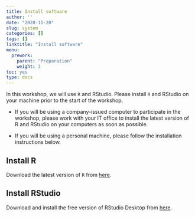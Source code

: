 ```yaml
---
title: Install software
author: ''
date: "2020-11-20"
slug: system
categories: []
tags: []
linktitle: "Install software"
menu:
  prework:
    parent: "Preparation"
    weight: 3
toc: yes
type: docs
---
```


In this workshop, we will use `R` and RStudio. Please install `R` and RStudio on your machine prior to the start of the workshop.

- If you will be using a company-issued computer to participate in the workshop, please work with your IT office to install the latest version of R and RStudio on your computers as soon as possible.

- If you will be using a personal machine, please follow the installation instructions below.

## Install R

Download the latest version of `R` from [here](https://utstat.toronto.edu/cran/).

## Install RStudio

Download and install the free version of RStudio Desktop from [here](https://rstudio.com/products/rstudio/download/#download).

